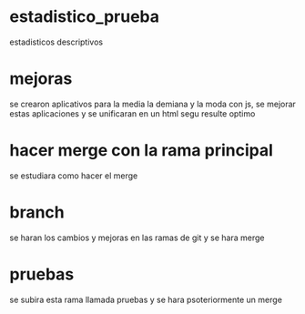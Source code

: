 # estadistico_prueba
estadisticos descriptivos

# mejoras
se crearon aplicativos para la media la demiana y la moda con js, se mejorar estas aplicaciones y se unificaran en un html segu resulte optimo

# hacer merge con la rama principal
se estudiara como hacer el merge

# branch
se haran los cambios y mejoras en las ramas de git y se hara merge

# pruebas
se subira esta rama llamada pruebas y se hara psoteriormente un merge

